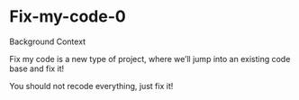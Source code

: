 # Fix-my-code-0
Background Context

Fix my code is a new type of project, where we’ll jump into an existing code base and fix it!

You should not recode everything, just fix it!
